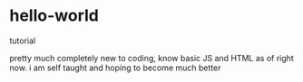 # hello-world
tutorial 


pretty much completely new to coding, know basic JS and HTML as of right now.
i am self taught and hoping to become much better
